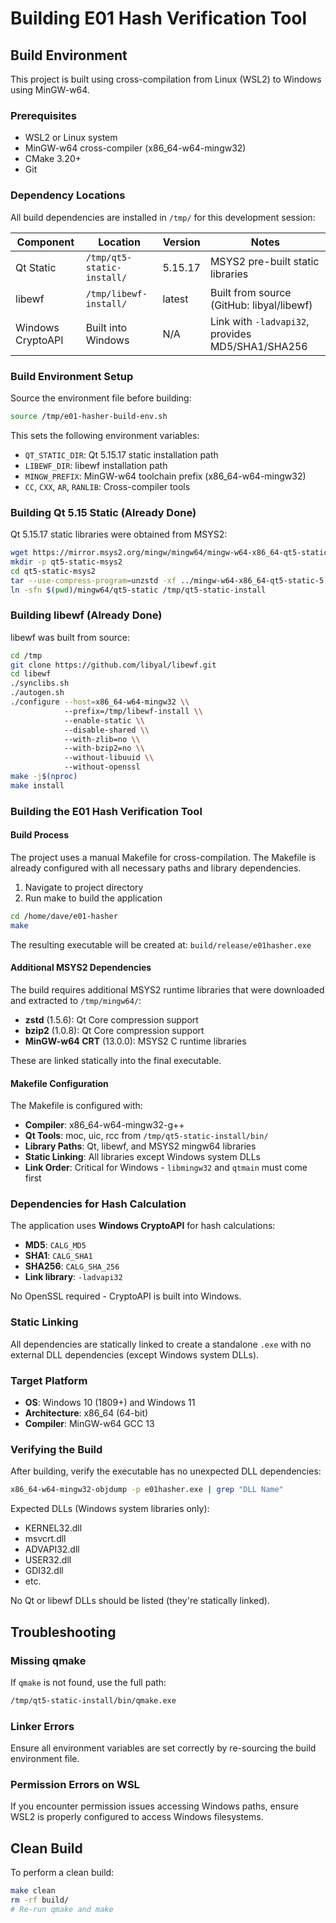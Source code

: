 # Building E01 Hash Verification Tool

## Build Environment

This project is built using cross-compilation from Linux (WSL2) to Windows using MinGW-w64.

### Prerequisites

- WSL2 or Linux system
- MinGW-w64 cross-compiler (x86_64-w64-mingw32)
- CMake 3.20+
- Git

### Dependency Locations

All build dependencies are installed in `/tmp/` for this development session:

| Component | Location | Version | Notes |
|-----------|----------|---------|-------|
| Qt Static | `/tmp/qt5-static-install/` | 5.15.17 | MSYS2 pre-built static libraries |
| libewf | `/tmp/libewf-install/` | latest | Built from source (GitHub: libyal/libewf) |
| Windows CryptoAPI | Built into Windows | N/A | Link with `-ladvapi32`, provides MD5/SHA1/SHA256 |

### Build Environment Setup

Source the environment file before building:

```bash
source /tmp/e01-hasher-build-env.sh
```

This sets the following environment variables:

- `QT_STATIC_DIR`: Qt 5.15.17 static installation path
- `LIBEWF_DIR`: libewf installation path
- `MINGW_PREFIX`: MinGW-w64 toolchain prefix (x86_64-w64-mingw32)
- `CC`, `CXX`, `AR`, `RANLIB`: Cross-compiler tools

### Building Qt 5.15 Static (Already Done)

Qt 5.15.17 static libraries were obtained from MSYS2:

```bash
wget https://mirror.msys2.org/mingw/mingw64/mingw-w64-x86_64-qt5-static-5.15.17-1-any.pkg.tar.zst
mkdir -p qt5-static-msys2
cd qt5-static-msys2
tar --use-compress-program=unzstd -xf ../mingw-w64-x86_64-qt5-static-5.15.17-1-any.pkg.tar.zst
ln -sfn $(pwd)/mingw64/qt5-static /tmp/qt5-static-install
```

### Building libewf (Already Done)

libewf was built from source:

```bash
cd /tmp
git clone https://github.com/libyal/libewf.git
cd libewf
./synclibs.sh
./autogen.sh
./configure --host=x86_64-w64-mingw32 \\
            --prefix=/tmp/libewf-install \\
            --enable-static \\
            --disable-shared \\
            --with-zlib=no \\
            --with-bzip2=no \\
            --without-libuuid \\
            --without-openssl
make -j$(nproc)
make install
```

### Building the E01 Hash Verification Tool

#### Build Process

The project uses a manual Makefile for cross-compilation. The Makefile is already configured with all necessary paths and library dependencies.

1. Navigate to project directory
2. Run make to build the application

```bash
cd /home/dave/e01-hasher
make
```

The resulting executable will be created at: `build/release/e01hasher.exe`

#### Additional MSYS2 Dependencies

The build requires additional MSYS2 runtime libraries that were downloaded and extracted to `/tmp/mingw64/`:

- **zstd** (1.5.6): Qt Core compression support
- **bzip2** (1.0.8): Qt Core compression support
- **MinGW-w64 CRT** (13.0.0): MSYS2 C runtime libraries

These are linked statically into the final executable.

#### Makefile Configuration

The Makefile is configured with:
- **Compiler**: x86_64-w64-mingw32-g++
- **Qt Tools**: moc, uic, rcc from `/tmp/qt5-static-install/bin/`
- **Library Paths**: Qt, libewf, and MSYS2 mingw64 libraries
- **Static Linking**: All libraries except Windows system DLLs
- **Link Order**: Critical for Windows - `libmingw32` and `qtmain` must come first

### Dependencies for Hash Calculation

The application uses **Windows CryptoAPI** for hash calculations:
- **MD5**: `CALG_MD5`
- **SHA1**: `CALG_SHA1`
- **SHA256**: `CALG_SHA_256`
- **Link library**: `-ladvapi32`

No OpenSSL required - CryptoAPI is built into Windows.

### Static Linking

All dependencies are statically linked to create a standalone `.exe` with no external DLL dependencies (except Windows system DLLs).

### Target Platform

- **OS**: Windows 10 (1809+) and Windows 11
- **Architecture**: x86_64 (64-bit)
- **Compiler**: MinGW-w64 GCC 13

### Verifying the Build

After building, verify the executable has no unexpected DLL dependencies:

```bash
x86_64-w64-mingw32-objdump -p e01hasher.exe | grep "DLL Name"
```

Expected DLLs (Windows system libraries only):
- KERNEL32.dll
- msvcrt.dll
- ADVAPI32.dll
- USER32.dll
- GDI32.dll
- etc.

No Qt or libewf DLLs should be listed (they're statically linked).

## Troubleshooting

### Missing qmake

If `qmake` is not found, use the full path:

```bash
/tmp/qt5-static-install/bin/qmake.exe
```

### Linker Errors

Ensure all environment variables are set correctly by re-sourcing the build environment file.

### Permission Errors on WSL

If you encounter permission issues accessing Windows paths, ensure WSL2 is properly configured to access Windows filesystems.

## Clean Build

To perform a clean build:

```bash
make clean
rm -rf build/
# Re-run qmake and make
```

